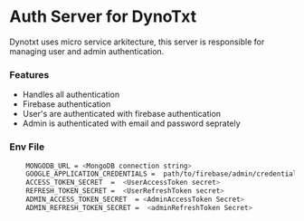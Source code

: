 # Auth Server for DynoTxt

Dynotxt uses micro service arkitecture, this server is responsible for managing user and admin authentication.

### Features

- Handles all authentication
- Firebase authentication
- User's are authenticated with firebase authentication
- Admin is authenticated with email and password seprately

### Env File

```BASH
    MONGODB_URL = <MongoDB connection string> 
    GOOGLE_APPLICATION_CREDENTIALS =  path/to/firebase/admin/credentials.json
    ACCESS_TOKEN_SECRET  =  <UserAccessToken secret>
    REFRESH_TOKEN_SECRET =  <UserRefreshToken secret>
    ADMIN_ACCESS_TOKEN_SECRET  = <AdminAccessToken Secret>
    ADMIN_REFRESH_TOKEN_SECRET =  <adminRefreshToken Secret>
```